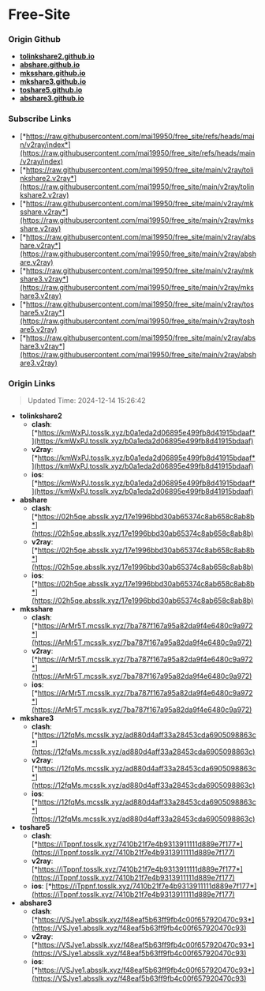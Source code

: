 # Free-Site

### Origin Github

- [**tolinkshare2.github.io**](https://github.com/tolinkshare2/tolinkshare2.github.io)
- [**abshare.github.io**](https://github.com/abshare/abshare.github.io)
- [**mksshare.github.io**](https://github.com/mksshare/mksshare.github.io)
- [**mkshare3.github.io**](https://github.com/mkshare3/mkshare3.github.io)
- [**toshare5.github.io**](https://github.com/toshare5/toshare5.github.io)
- [**abshare3.github.io**](https://github.com/abshare3/abshare3.github.io)

### Subscribe Links

- [*https://raw.githubusercontent.com/mai19950/free_site/refs/heads/main/v2ray/index*](https://raw.githubusercontent.com/mai19950/free_site/refs/heads/main/v2ray/index)
- [*https://raw.githubusercontent.com/mai19950/free_site/main/v2ray/tolinkshare2.v2ray*](https://raw.githubusercontent.com/mai19950/free_site/main/v2ray/tolinkshare2.v2ray)
- [*https://raw.githubusercontent.com/mai19950/free_site/main/v2ray/mksshare.v2ray*](https://raw.githubusercontent.com/mai19950/free_site/main/v2ray/mksshare.v2ray)
- [*https://raw.githubusercontent.com/mai19950/free_site/main/v2ray/abshare.v2ray*](https://raw.githubusercontent.com/mai19950/free_site/main/v2ray/abshare.v2ray)
- [*https://raw.githubusercontent.com/mai19950/free_site/main/v2ray/mkshare3.v2ray*](https://raw.githubusercontent.com/mai19950/free_site/main/v2ray/mkshare3.v2ray)
- [*https://raw.githubusercontent.com/mai19950/free_site/main/v2ray/toshare5.v2ray*](https://raw.githubusercontent.com/mai19950/free_site/main/v2ray/toshare5.v2ray)
- [*https://raw.githubusercontent.com/mai19950/free_site/main/v2ray/abshare3.v2ray*](https://raw.githubusercontent.com/mai19950/free_site/main/v2ray/abshare3.v2ray)

### Origin Links

> Updated Time: 2024-12-14 15:26:42

- **tolinkshare2**
  - **clash**: [*https://kmWxPJ.tosslk.xyz/b0a1eda2d06895e499fb8d41915bdaaf*](https://kmWxPJ.tosslk.xyz/b0a1eda2d06895e499fb8d41915bdaaf)
  - **v2ray**: [*https://kmWxPJ.tosslk.xyz/b0a1eda2d06895e499fb8d41915bdaaf*](https://kmWxPJ.tosslk.xyz/b0a1eda2d06895e499fb8d41915bdaaf)
  - **ios**: [*https://kmWxPJ.tosslk.xyz/b0a1eda2d06895e499fb8d41915bdaaf*](https://kmWxPJ.tosslk.xyz/b0a1eda2d06895e499fb8d41915bdaaf)
- **abshare**
  - **clash**: [*https://02h5qe.absslk.xyz/17e1996bbd30ab65374c8ab658c8ab8b*](https://02h5qe.absslk.xyz/17e1996bbd30ab65374c8ab658c8ab8b)
  - **v2ray**: [*https://02h5qe.absslk.xyz/17e1996bbd30ab65374c8ab658c8ab8b*](https://02h5qe.absslk.xyz/17e1996bbd30ab65374c8ab658c8ab8b)
  - **ios**: [*https://02h5qe.absslk.xyz/17e1996bbd30ab65374c8ab658c8ab8b*](https://02h5qe.absslk.xyz/17e1996bbd30ab65374c8ab658c8ab8b)
- **mksshare**
  - **clash**: [*https://ArMr5T.mcsslk.xyz/7ba787f167a95a82da9f4e6480c9a972*](https://ArMr5T.mcsslk.xyz/7ba787f167a95a82da9f4e6480c9a972)
  - **v2ray**: [*https://ArMr5T.mcsslk.xyz/7ba787f167a95a82da9f4e6480c9a972*](https://ArMr5T.mcsslk.xyz/7ba787f167a95a82da9f4e6480c9a972)
  - **ios**: [*https://ArMr5T.mcsslk.xyz/7ba787f167a95a82da9f4e6480c9a972*](https://ArMr5T.mcsslk.xyz/7ba787f167a95a82da9f4e6480c9a972)
- **mkshare3**
  - **clash**: [*https://12fqMs.mcsslk.xyz/ad880d4aff33a28453cda6905098863c*](https://12fqMs.mcsslk.xyz/ad880d4aff33a28453cda6905098863c)
  - **v2ray**: [*https://12fqMs.mcsslk.xyz/ad880d4aff33a28453cda6905098863c*](https://12fqMs.mcsslk.xyz/ad880d4aff33a28453cda6905098863c)
  - **ios**: [*https://12fqMs.mcsslk.xyz/ad880d4aff33a28453cda6905098863c*](https://12fqMs.mcsslk.xyz/ad880d4aff33a28453cda6905098863c)
- **toshare5**
  - **clash**: [*https://iTppnf.tosslk.xyz/7410b21f7e4b9313911111d889e7f177*](https://iTppnf.tosslk.xyz/7410b21f7e4b9313911111d889e7f177)
  - **v2ray**: [*https://iTppnf.tosslk.xyz/7410b21f7e4b9313911111d889e7f177*](https://iTppnf.tosslk.xyz/7410b21f7e4b9313911111d889e7f177)
  - **ios**: [*https://iTppnf.tosslk.xyz/7410b21f7e4b9313911111d889e7f177*](https://iTppnf.tosslk.xyz/7410b21f7e4b9313911111d889e7f177)
- **abshare3**
  - **clash**: [*https://VSJye1.absslk.xyz/f48eaf5b63ff9fb4c00f657920470c93*](https://VSJye1.absslk.xyz/f48eaf5b63ff9fb4c00f657920470c93)
  - **v2ray**: [*https://VSJye1.absslk.xyz/f48eaf5b63ff9fb4c00f657920470c93*](https://VSJye1.absslk.xyz/f48eaf5b63ff9fb4c00f657920470c93)
  - **ios**: [*https://VSJye1.absslk.xyz/f48eaf5b63ff9fb4c00f657920470c93*](https://VSJye1.absslk.xyz/f48eaf5b63ff9fb4c00f657920470c93)
